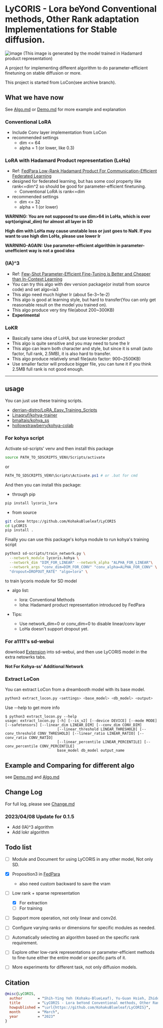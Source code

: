 # LyCORIS - Lora beYond Conventional methods, Other Rank adaptation Implementations for Stable diffusion.

![image](https://user-images.githubusercontent.com/59680068/224026402-7b779d58-5164-4ecd-a807-f98badae589e.png)
(This image is generated by the model trained in Hadamard product representation)

A project for implementing different algorithm to do parameter-efficient finetuning on stable diffusion or more.

This project is started from LoCon(see archive branch).


## What we have now
See [Algo.md](https://github.com/KohakuBlueleaf/LyCORIS/blob/main/Algo.md) or [Demo.md](https://github.com/KohakuBlueleaf/LyCORIS/blob/main/Demo.md) for more example and explanation

### Conventional LoRA
* Include Conv layer implementation from LoCon
* recommended settings
  * dim <= 64
  * alpha = 1 (or lower, like 0.3)

### LoRA with Hadamard Product representation (LoHa)
* Ref: [FedPara Low-Rank Hadamard Product For Communication-Efficient Federated Learning](https://openreview.net/pdf?id=d71n4ftoCBy)
* designed for federated learning, but has some cool property like rank<=dim^2 so should be good for parameter-efficient finetuning.
  * Conventional LoRA is rank<=dim
* recommended settings
  * dim <= 32
  * alpha = 1 (or lower)
  
**WARNING: You are not supposed to use dim>64 in LoHa, which is over sqrt(original_dim) for almost all layer in SD**

**High dim with LoHa may cause unstable loss or just goes to NaN. If you want to use high dim LoHa, please use lower lr**

**WARNING-AGAIN: Use parameter-efficient algorithim in parameter-unefficient way is not a good idea**

### (IA)^3
* Ref: [Few-Shot Parameter-Efficient Fine-Tuning is Better and Cheaper than In-Context Learning](https://arxiv.org/abs/2205.05638)
* You can try this algo with dev version package(or install from source code) and set algo=ia3
* This algo need much higher lr (about 5e-3~1e-2)
* This algo is good at learning style, but hard to transfer(You can only get reasonable result on the model you trained on).
* This algo produce very tiny file(about 200~300KB)
* **Experimental**

### LoKR
* Basically same idea of LoHA, but use kronecker product
* This algo is quite sensitive and you may need to tune the lr
* This algo can learn both character and style, but since it is small (auto factor, full rank, 2.5MB), it is also hard to transfer.
* This algo produce relatively small file(auto factor: 900~2500KB)
* Use smaller factor will produce bigger file, you can tune it if you think 2.5MB full rank is not good enough.

---

## usage

You can just use these training scripts.
* [derrian-distro/LoRA_Easy_Training_Scripts](https://github.com/derrian-distro/LoRA_Easy_Training_Scripts)
* [Linaqruf/kohya-trainer](https://github.com/Linaqruf/kohya-trainer)
* [bmaltais/kohya_ss](https://github.com/bmaltais/kohya_ss)
* [hollowstrawberry/kohya-colab](https://github.com/hollowstrawberry/kohya-colab)

### For kohya script
Activate sd-scripts' venv and then install this package
```bash
source PATH_TO_SDSCRIPTS_VENV/Scripts/activate
```
or
```powershell
PATH_TO_SDSCRIPTS_VENV\Scripts\Activate.ps1 # or .bat for cmd
```

And then you can install this package:
* through pip
```bash
pip install lycoris_lora
```

* from source
```bash
git clone https://github.com/KohakuBlueleaf/LyCORIS
cd LyCORIS
pip install .
```

Finally you can use this package's kohya module to run kohya's training script
```bash
python3 sd-scripts/train_network.py \
  --network_module lycoris.kohya \
  --network_dim "DIM_FOR_LINEAR" --network_alpha "ALPHA_FOR_LINEAR"\
  --network_args "conv_dim=DIM_FOR_CONV" "conv_alpha=ALPHA_FOR_CONV" \
  "dropout=DROPOUT_RATE" "algo=lora" \
```
to train lycoris module for SD model

* algo list:
  * lora: Conventional Methods
  * loha: Hadamard product representation introduced by FedPara

* Tips:
  * Use network_dim=0 or conv_dim=0 to disable linear/conv layer
  * LoHa doesn't support dropout yet.


### For a1111's sd-webui
download [Extension](https://github.com/KohakuBlueleaf/a1111-sd-webui-lycoris) into sd-webui, and then use LyCORIS model in the extra netowrks tabs.

**Not For Kohya-ss' Additional Network**


### Extract LoCon
You can extract LoCon from a dreambooth model with its base model.
```bash
python3 extract_locon.py <settings> <base_model> <db_model> <output>
```
Use --help to get more info
```
$ python3 extract_locon.py --help
usage: extract_locon.py [-h] [--is_v2] [--device DEVICE] [--mode MODE] [--safetensors] [--linear_dim LINEAR_DIM] [--conv_dim CONV_DIM]
                        [--linear_threshold LINEAR_THRESHOLD] [--conv_threshold CONV_THRESHOLD] [--linear_ratio LINEAR_RATIO] [--conv_ratio CONV_RATIO]
                        [--linear_percentile LINEAR_PERCENTILE] [--conv_percentile CONV_PERCENTILE]
                        base_model db_model output_name
```


## Example and Comparing for different algo
see [Demo.md](https://github.com/KohakuBlueleaf/LyCORIS/blob/main/Demo.md) and [Algo.md](https://github.com/KohakuBlueleaf/LyCORIS/blob/main/Algo.md)


## Change Log
For full log, please see [Change.md](https://github.com/KohakuBlueleaf/LyCORIS/blob/main/Change.md)

### 2023/04/08 Update for 0.1.5
* Add (IA)^3 algorithm
* Add lokr algorithm

## Todo list
- [ ] Module and Document for using LyCORIS in any other model, Not only SD.
- [x] Proposition3 in [FedPara](https://arxiv.org/abs/2108.06098)
  * also need custom backward to save the vram
- [ ] Low rank + sparse representation
  - [x] For extraction
  - [ ] For training
- [ ] Support more operation, not only linear and conv2d.
- [ ] Configure varying ranks or dimensions for specific modules as needed.
- [ ] Automatically selecting an algorithm based on the specific rank requirement.
- [ ] Explore other low-rank representations or parameter-efficient methods to fine-tune either the entire model or specific parts of it.
- [ ] More experiments for different task, not only diffusion models.


## Citation
```bibtex
@misc{LyCORIS,
  author       = "Shih-Ying Yeh (Kohaku-BlueLeaf), Yu-Guan Hsieh, Zhidong Gao",
  title        = "LyCORIS - Lora beYond Conventional methods, Other Rank adaptation Implementations for Stable diffusion",
  howpublished = "\url{https://github.com/KohakuBlueleaf/LyCORIS}",
  month        = "March",
  year         = "2023"
}
```
